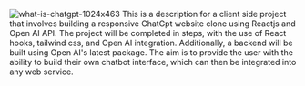 ![what-is-chatgpt-1024x463](https://user-images.githubusercontent.com/49549662/235359187-6b7aff54-dec9-4fcf-b7b3-71a8c0394bed.png)
This is a description for a client side  project that involves building a responsive ChatGpt website clone using Reactjs and Open AI API. The project will be completed in steps, with the use of React hooks, tailwind css, and Open AI integration. Additionally, a backend will be built using Open AI's latest package. The aim is to provide the user with the ability to build their own chatbot interface, which can then be integrated into any web service.
